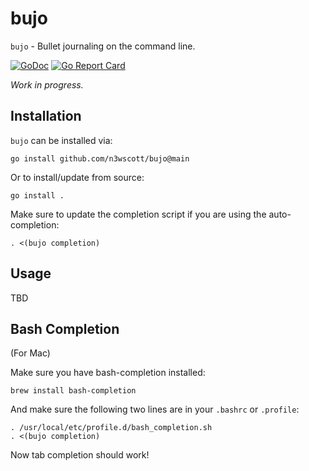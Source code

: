# bujo

`bujo` - Bullet journaling on the command line. 

[![GoDoc](https://godoc.org/github.com/n3wscott/bujo?status.svg)](https://godoc.org/github.com/n3wscott/bujo)
[![Go Report Card](https://goreportcard.com/badge/n3wscott/bujo)](https://goreportcard.com/report/n3wscott/bujo)

_Work in progress._

## Installation

`bujo` can be installed via:

```shell
go install github.com/n3wscott/bujo@main
```

Or to install/update from source:

```shell
go install .
```

  Make sure to update the completion script if you are using the auto-completion:
  ```shell
  . <(bujo completion)
  ```

## Usage

TBD

## Bash Completion

(For Mac)

Make sure you have bash-completion installed:

```shell
brew install bash-completion
```

And make sure the following two lines are in your `.bashrc` or `.profile`:

```text
. /usr/local/etc/profile.d/bash_completion.sh
. <(bujo completion)
```

Now tab completion should work!

